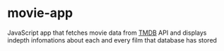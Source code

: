 # movie-app 

JavaScript app that fetches movie data from [TMDB](https://developers.themoviedb.org/3/getting-started/introduction) API and displays indepth infomations about each and every film that database has stored

